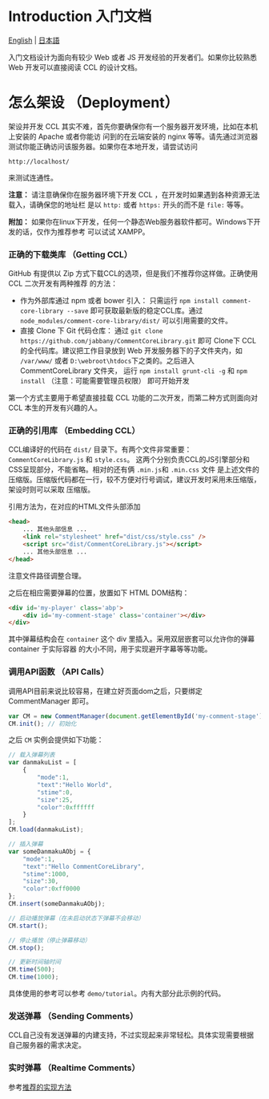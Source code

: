 # Introduction 入门文档
[English](Tutorial.md) | [日本語](Tutorial.ja_JP.md)

入门文档设计为面向有较少 Web 或者 JS 开发经验的开发者们。如果你比较熟悉 Web 开发可以直接阅读 CCL
的设计文档。

# 怎么架设 （Deployment）
架设并开发 CCL 其实不难，首先你要确保你有一个服务器开发环境，比如在本机上安装的 Apache 或者你能访
问到的在云端安装的 nginx 等等。请先通过浏览器测试你能正确访问该服务器。如果你在本地开发，请尝试访问

    http://localhost/

来测试连通性。

**注意：** 请注意确保你在服务器环境下开发 CCL ，在开发时如果遇到各种资源无法载入，请确保您的地址栏
是以 `http:` 或者 `https:` 开头的而不是 `file:` 等等。

**附加：** 如果你在linux下开发，任何一个静态Web服务器软件都可。Windows下开发的话，仅作为推荐参考
可以试试 XAMPP。

### 正确的下载类库 （Getting CCL）
GitHub 有提供以 Zip 方式下载CCL的选项，但是我们不推荐你这样做。正确使用 CCL 二次开发有两种推荐
的方法：

- 作为外部库通过 npm 或者 bower 引入： 只需运行 `npm install comment-core-library --save`
    即可获取最新版的稳定CCL库。通过 `node_modules/comment-core-library/dist/`
    可以引用需要的文件。
- 直接 Clone 下 Git 代码仓库： 通过 `git clone https://github.com/jabbany/CommentCoreLibrary.git`
    即可 Clone下 CCL 的全代码库。建议把工作目录放到 Web 开发服务器下的子文件夹内，如 `/var/www/`
    或者 `D:\webroot\htdocs`下之类的。之后进入 CommentCoreLibrary 文件夹，
    运行 `npm install grunt-cli -g` 和 `npm install`
    （注意：可能需要管理员权限） 即可开始开发

第一个方式主要用于希望直接挂载 CCL 功能的二次开发，而第二种方式则面向对 CCL 本生的开发有兴趣的人。

### 正确的引用库 （Embedding CCL）
CCL编译好的代码在 `dist/` 目录下。有两个文件非常重要： `CommentCoreLibrary.js` 和 `style.css`。
这两个分别负责CCL的JS引擎部分和CSS呈现部分，不能省略。相对的还有俩 `.min.js`和 `.min.css` 文件
是上述文件的压缩版。压缩版代码都在一行，较不方便对行号调试，建议开发时采用未压缩版，架设时则可以采取
压缩版。

引用方法为，在对应的HTML文件头部添加

````HTML
<head>
    ... 其他头部信息 ...
    <link rel="stylesheet" href="dist/css/style.css" />
    <script src="dist/CommentCoreLibrary.js"></script>
    ... 其他头部信息 ...
</head>
````

注意文件路径调整合理。

之后在相应需要弹幕的位置，放置如下 HTML DOM结构：

````HTML
<div id='my-player' class='abp'>
    <div id='my-comment-stage' class='container'></div>
</div>
````

其中弹幕结构会在 `container` 这个 div 里插入。采用双层嵌套可以允许你的弹幕 container 于实际容器
的大小不同，用于实现避开字幕等等功能。

### 调用API函数 （API Calls）
调用API目前来说比较容易，在建立好页面dom之后，只要绑定 CommentManager 即可。

````JavaScript
var CM = new CommentManager(document.getElementById('my-comment-stage'));
CM.init(); // 初始化
````

之后 `CM` 实例会提供如下功能：

````JavaScript
// 载入弹幕列表
var danmakuList = [
    {
        "mode":1,
        "text":"Hello World",
        "stime":0,
        "size":25,
        "color":0xffffff
    }
];
CM.load(danmakuList);

// 插入弹幕
var someDanmakuAObj = {
    "mode":1,
    "text":"Hello CommentCoreLibrary",
    "stime":1000,
    "size":30,
    "color":0xff0000
};
CM.insert(someDanmakuAObj);

// 启动播放弹幕（在未启动状态下弹幕不会移动）
CM.start();

// 停止播放（停止弹幕移动）
CM.stop();

// 更新时间轴时间
CM.time(500);
CM.time(1000);
````

具体使用的参考可以参考 `demo/tutorial`。内有大部分此示例的代码。

### 发送弹幕 （Sending Comments）
CCL自己没有发送弹幕的内建支持，不过实现起来非常轻松。具体实现需要根据自己服务器的需求决定。

### 实时弹幕 （Realtime Comments）
参考[推荐的实现方法](DoingItRight.md)
